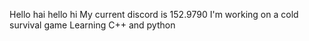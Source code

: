 Hello hai hello hi 
My current discord is 152.9790
I'm working on a cold survival game
Learning C++ and python
